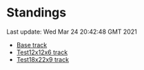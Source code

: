 # Standings

Last update: Wed Mar 24 20:42:48 GMT 2021

* [Base track](comps/Base/2021-03-24/standings.md)
* [Test12x12x6 track](comps/Test12x12x6/2021-03-24/standings.md)
* [Test18x22x9 track](comps/Test18x22x9/2021-03-24/standings.md)

